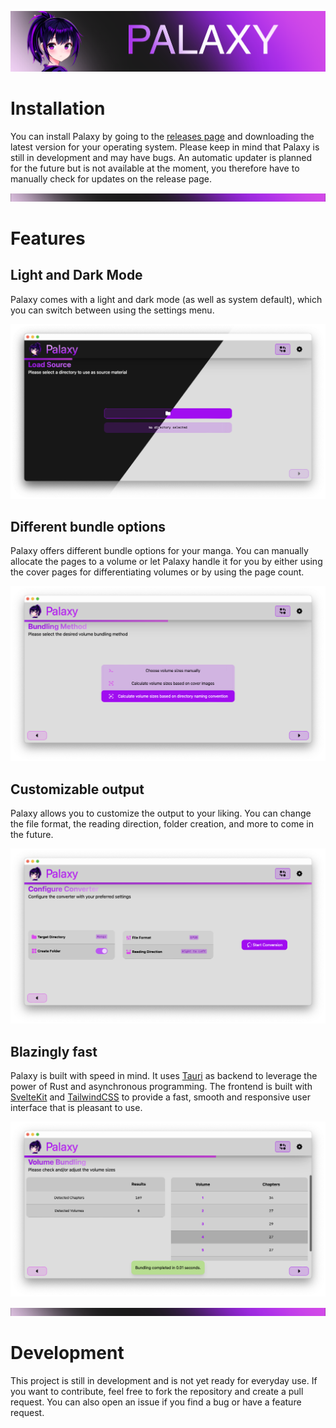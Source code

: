 ![Palaxy](./assets/palaxy-banner.png)

# Installation

You can install Palaxy by going to the [releases page](https://github.com/LuMiSxh/Palaxy/releases) and downloading the latest version for your
operating system. Please keep in mind that Palaxy is still in development and may have bugs. An
automatic updater is planned for the future but is not available at the moment, you therefore have
to manually check for updates on the release page.

![Separator](./assets/palaxy-separator.png)

# Features

## Light and Dark Mode

Palaxy comes with a light and dark mode (as well as system default), which you can switch between using the settings
menu.

![Light and Dark Mode](./assets/ui-color-mode.png)

## Different bundle options

Palaxy offers different bundle options for your manga. You can manually allocate the pages to a volume or let Palaxy
handle it for you by either using the cover pages for differentiating volumes or by using the page count.

![Bundle Options](./assets/ui-bundle-options.png)

## Customizable output

Palaxy allows you to customize the output to your liking. You can change the file format, the reading direction,
folder creation, and more to come in the future.

![Customizable Output](./assets/ui-converter-options.png)

## Blazingly fast

Palaxy is built with speed in mind.
It uses [Tauri](https://v2.tauri.app) as backend to leverage the power of Rust and asynchronous programming.
The frontend is built with [SvelteKit](https://kit.svelte.dev) and [TailwindCSS](https://tailwindcss.com) to provide a
fast, smooth and responsive user interface that is pleasant to use.

![Blazingly Fast](./assets/ui-fast.png)

![Separator](./assets/palaxy-separator.png)

# Development

This project is still in development and is not yet ready for everyday use. If you want to contribute, feel free to
fork the repository and create a pull request. You can also open an issue if you find a bug or have a feature request.
